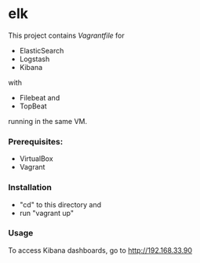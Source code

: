 # elk
This project contains *Vagrantfile* for
- ElasticSearch
- Logstash
- Kibana

with
- Filebeat and
- TopBeat

running in the same VM.

### Prerequisites:
- VirtualBox
- Vagrant

### Installation
- "cd" to this directory and
- run "vagrant up"

### Usage
To access Kibana dashboards, go to
http://192.168.33.90
